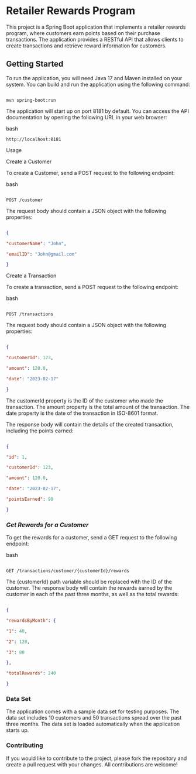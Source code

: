 # **Retailer Rewards Program**

This project is a Spring Boot application that implements a retailer rewards program, where customers earn points based on their purchase transactions. The application provides a RESTful API that allows clients to create transactions and retrieve reward information for customers.

## **Getting Started**

To run the application, you will need Java 17 and Maven installed on your system. You can build and run the application using the following command:

```

mvn spring-boot:run
```
The application will start up on port 8181 by default. You can access the API documentation by opening the following URL in your web browser:

bash


```api
http://localhost:8181
```
Usage

Create a Customer

To create a Customer, send a POST request to the following endpoint:

bash
```api

POST /customer
```
The request body should contain a JSON object with the following properties:

```json

{

"customerName": "John",

"emailID": "John@gmail.com"

}
```
Create a Transaction

To create a transaction, send a POST request to the following endpoint:

bash

```api

POST /transactions
```
The request body should contain a JSON object with the following properties:

```json

{

"customerId": 123,

"amount": 120.0,

"date": "2023-02-17"

}
```

The customerId property is the ID of the customer who made the transaction. The amount property is the total amount of the transaction. The date property is the date of the transaction in ISO-8601 format.

The response body will contain the details of the created transaction, including the points earned:

```json

{

"id": 1,

"customerId": 123,

"amount": 120.0,

"date": "2023-02-17",

"pointsEarned": 90

}
````

### ***Get Rewards for a Customer***

To get the rewards for a customer, send a GET request to the following endpoint:

bash
```api

GET /transactions/customer/{customerId}/rewards
```
The {customerId} path variable should be replaced with the ID of the customer. The response body will contain the rewards earned by the customer in each of the past three months, as well as the total rewards:

```json

{

"rewardsByMonth": {

"1": 40,

"2": 120,

"3": 80

},

"totalRewards": 240

}
```

### **Data Set**

The application comes with a sample data set for testing purposes. The data set includes 10 customers and 50 transactions spread over the past three months. The data set is loaded automatically when the application starts up.

### **Contributing**

If you would like to contribute to the project, please fork the repository and create a pull request with your changes. All contributions are welcome!





